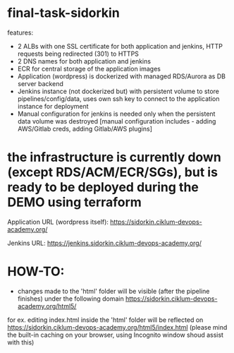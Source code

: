 # final-task-sidorkin

features:
- 2 ALBs with one SSL certificate for both application and jenkins, HTTP requests being redirected (301) to HTTPS
- 2 DNS names for both application and jenkins
- ECR for central storage of the application images
- Application (wordpress) is dockerized with managed RDS/Aurora as DB server backend
- Jenkins instance (not dockerized but) with persistent volume to store pipelines/config/data, uses own ssh key to connect to the application instance for deployment
- Manual configuration for jenkins is needed only when the persistent data volume was destroyed [manual configuration includes - adding AWS/Gitlab creds, adding Gitlab/AWS plugins]

# the infrastructure is currently down (except RDS/ACM/ECR/SGs), but is ready to be deployed during the DEMO using  terraform

Application URL (wordpress itself):
https://sidorkin.ciklum-devops-academy.org/

Jenkins URL:
https://jenkins.sidorkin.ciklum-devops-academy.org/

# HOW-TO:
- changes made to the 'html' folder will be visible
(after the pipeline finishes)
under the following domain
https://sidorkin.ciklum-devops-academy.org/html5/

for ex. editing index.html inside the 'html' folder will be reflected on
https://sidorkin.ciklum-devops-academy.org/html5/index.html
(please mind the built-in caching on your browser,
using Incognito window shoud assist with this)

